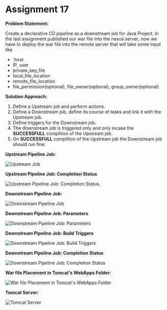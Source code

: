 # Assignment 17

**Problem Statement:**

Create a declarative CD pipeline as a downstream job for Java Project.
In the last assignment published our war file into the nexus server, now we have to deploy the war file into the remote server that will take some input like 
 - .host
 -  IP, user
 -  private_key_file
 - local_file_location
 - remote_file_location
 - file_permission(optional), file_owner(optional), group_owner(optional)


**Solution Approach:**
 1. Define a Upstream job and perform actions.
 2. Define a Downstream job, define its course of tasks and link it with the Upstream job.
 3. Define triggers for the Downstream job.
 4. The downstream job is triggered only and only incase the **SUCCESSFULL** complition of the Upstream job.
 5. On **SUCCESSFULL** complition of the Upstream job the Downstream job should run fine.


**Upstream Pipeline Job:**

![Upstream Job](https://gitlab.com/ot-devops-ninja/batch9/linux/linux-batch-9-solutions/-/raw/siddharth/img/img_Asg_17/Upstreamjob.png)


**Upstream Pipeline Job: Completion Status**

![Upstream Pipeline Job: Completion Status](https://gitlab.com/ot-devops-ninja/batch9/linux/linux-batch-9-solutions/-/raw/siddharth/img/img_Asg_17/CompletionStatus_Upstream.png)


**Downstream Pipeline Job:**

![Downstream Pipeline Job](https://gitlab.com/ot-devops-ninja/batch9/linux/linux-batch-9-solutions/-/raw/siddharth/img/img_Asg_17/DownstreamJob.png)


**Downstream Pipeline Job: Parameters**

![Downstream Pipeline Job: Parameters](https://gitlab.com/ot-devops-ninja/batch9/linux/linux-batch-9-solutions/-/raw/siddharth/img/img_Asg_17/DownstreamJob_Param.png)


**Downstream Pipeline Job: Build Triggers**

![Downstream Pipeline Job: Build Triggers](https://gitlab.com/ot-devops-ninja/batch9/linux/linux-batch-9-solutions/-/raw/siddharth/img/img_Asg_17/DownstreamJob_BuildTrigers.png)


**Downstream Pipeline Job: Completion Status** 

![Downstream Pipeline Job: Completion Status](https://gitlab.com/ot-devops-ninja/batch9/linux/linux-batch-9-solutions/-/raw/siddharth/img/img_Asg_17/DownjobCompletion.png)


**War file Placement in Tomcat's WebApps Folder:** 

![War file Placement in Tomcat's WebApps Folder](https://gitlab.com/ot-devops-ninja/batch9/linux/linux-batch-9-solutions/-/raw/siddharth/img/img_Asg_17/WarPlacement.png)


**Tomcat Server:** 

![Tomcat Server](https://gitlab.com/ot-devops-ninja/batch9/linux/linux-batch-9-solutions/-/raw/siddharth/img/img_Asg_17/WarDeployment%20Tomcat.png)
